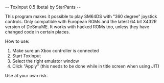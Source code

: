-- ToxInput 0.5 (beta) by StarPants --

This program makes it possible to play SM64DS with "360 degree" joystick controls.
Only compatible with European ROMs and the latest 64 bit X432R version of DeSmuME.
It works with hacked ROMs too, unless they have changed code in certain places.

How to use:

1. Make sure an Xbox controller is connected
2. Start ToxInput
3. Select the right emulator window
4. Click "Apply" (this needs to be done while in title screen when using JIT)

Use at your own risk.